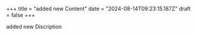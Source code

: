 +++
title = "added new Content"
date = "2024-08-14T09:23:15.187Z"
draft = false
+++

  added new Discription
        